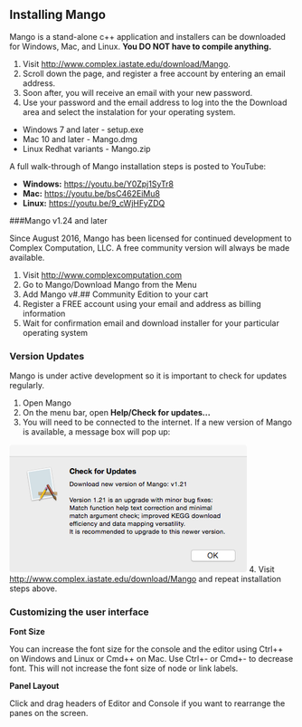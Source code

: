 ## Installing Mango

Mango is a stand-alone c++ application and installers can be downloaded for Windows, Mac, and Linux. **You DO NOT have to compile anything.**

1. Visit http://www.complex.iastate.edu/download/Mango.
2. Scroll down the page, and register a free account by entering an email address.
3. Soon after, you will receive an email with your new password.
4. Use your password and the email address to log into the the Download area and select the instalation for your operating system. 
  * Windows 7 and later - setup.exe
  * Mac 10 and later - Mango.dmg
  * Linux Redhat variants - Mango.zip

A full walk-through of Mango installation steps is posted to YouTube:

* **Windows:** https://youtu.be/Y0Zpj1SyTr8
* **Mac:** https://youtu.be/bsC462EiMu8
* **Linux:** https://youtu.be/9_cWjHFyZDQ

###Mango v1.24 and later

Since August 2016, Mango has been licensed for continued development to Complex Computation, LLC. A free community version will always be made available.

1. Visit http://www.complexcomputation.com
2. Go to Mango/Download Mango from the Menu
3. Add Mango v#.## Community Edition to your cart
4. Register a FREE account using your email and address as billing information
5. Wait for confirmation email and download installer for your particular operating system

### Version Updates

Mango is under active development so it is important to check for updates regularly. 

1. Open Mango
2. On the menu bar, open **Help/Check for updates...**
3. You will need to be connected to the internet. If a new version of Mango is available, a message box will pop up:

  ![](imgs/updatecheck.png)
4. Visit http://www.complex.iastate.edu/download/Mango and repeat installation steps above. 

### Customizing the user interface

**Font Size**

You can increase the font size for the console and the editor using Ctrl++ on Windows and Linux or Cmd++ on Mac. Use Ctrl+- or Cmd+- to decrease font. This will not increase the font size of node or link labels.

**Panel Layout**

Click and drag headers of Editor and Console if you want to rearrange the panes on the screen.